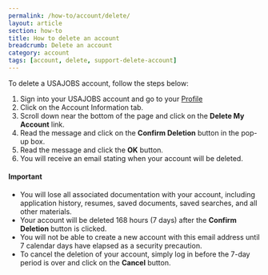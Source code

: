 ```yaml
---
permalink: /how-to/account/delete/
layout: article
section: how-to
title: How to delete an account
breadcrumb: Delete an account
category: account
tags: [account, delete, support-delete-account]
---
```


To delete a USAJOBS account, follow the steps below:

1. Sign into your USAJOBS account and go to your [Profile](https://www.usajobs.gov/Applicant/Profile/PersonalInformation)
2. Click on the Account Information tab.
3. Scroll down near the bottom of the page and click on the **Delete My Account** link.
4. Read the message and click on the **Confirm Deletion** button in the pop-up box.
5. Read the message and click the **OK** button.
5. You will receive an email stating when your account will be deleted.

#### Important

* You will lose all associated documentation with your account, including application history, resumes, saved documents, saved searches, and all other materials.
* Your account will be deleted 168 hours (7 days) after the **Confirm Deletion** button is clicked.
* You will not be able to create a new account with this email address until 7 calendar days have elapsed as a security precaution.
* To cancel the deletion of your account, simply log in before the 7-day period is over and click on the **Cancel** button.
